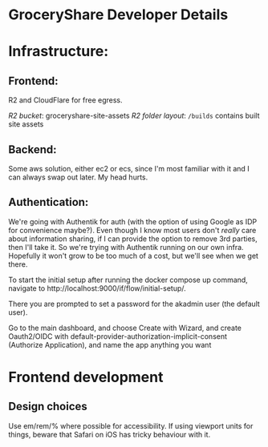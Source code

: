 # GroceryShare Developer Details

# Infrastructure:
## Frontend:
R2 and CloudFlare for free egress.

*R2 bucket*: groceryshare-site-assets
*R2 folder layout*: `/builds` contains built site assets

## Backend:
Some aws solution, either ec2 or ecs, since I'm most familiar with it and I can always swap out later. My head hurts.

## Authentication:
We're going with Authentik for auth (with the option of using Google as IDP for convenience maybe?). Even though I know most users don't _really_ care about information sharing, if I can provide the option to remove 3rd parties, then I'll take it. So we're trying with Authentik running on our own infra. Hopefully it won't grow to be too much of a cost, but we'll see when we get there.

To start the initial setup after running the docker compose up command, navigate to http://localhost:9000/if/flow/initial-setup/.

There you are prompted to set a password for the akadmin user (the default user).

Go to the main dashboard, and choose Create with Wizard, and create Oauth2/OIDC with default-provider-authorization-implicit-consent (Authorize Application), and name the app anything you want

# Frontend development
## Design choices
Use em/rem/% where possible for accessibility. If using viewport units for things, beware that Safari on iOS has tricky behaviour with it.
